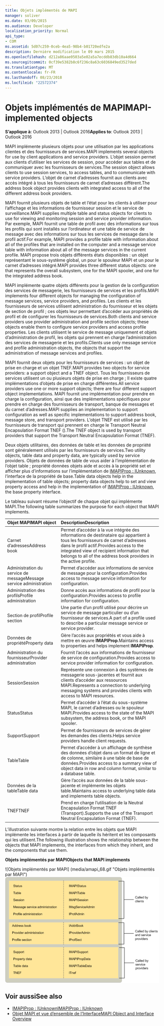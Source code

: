 ```yaml
---
title: Objets implémentés de MAPI
manager: soliver
ms.date: 03/09/2015
ms.audience: Developer
localization_priority: Normal
api_type:
- COM
ms.assetid: 5d07c259-0ceb-4ea5-98b4-b01720edfe2a
description: Dernière modification le 09 mars 2015
ms.openlocfilehash: d212a86aae0503a5e02a5a7ecddb83db10a4d664
ms.sourcegitcommit: 0cf39e5382b8c6f236c8a63c6036849ed3527ded
ms.translationtype: MT
ms.contentlocale: fr-FR
ms.lasthandoff: 08/23/2018
ms.locfileid: "22572374"
---
```

# <a name="mapi-implemented-objects"></a><span data-ttu-id="c3857-103">Objets implémentés de MAPI</span><span class="sxs-lookup"><span data-stu-id="c3857-103">MAPI-implemented objects</span></span>
  
<span data-ttu-id="c3857-104">**S’applique à**: Outlook 2013 | Outlook 2016</span><span class="sxs-lookup"><span data-stu-id="c3857-104">**Applies to**: Outlook 2013 | Outlook 2016</span></span> 
  
<span data-ttu-id="c3857-105">MAPI implémente plusieurs objets pour une utilisation par les applications clientes et des fournisseurs de services.</span><span class="sxs-lookup"><span data-stu-id="c3857-105">MAPI implements several objects for use by client applications and service providers.</span></span> <span data-ttu-id="c3857-106">L’objet session permet aux clients d’utiliser les services de session, pour accéder aux tables et de communiquer avec les fournisseurs de services.</span><span class="sxs-lookup"><span data-stu-id="c3857-106">The session object allows clients to use session services, to access tables, and to communicate with service providers.</span></span> <span data-ttu-id="c3857-107">L’objet de carnet d’adresses fournit aux clients avec accès intégré à tous les fournisseurs de carnet d’adresses différent.</span><span class="sxs-lookup"><span data-stu-id="c3857-107">The address book object provides clients with integrated access to all of the different address book providers.</span></span> 
  
<span data-ttu-id="c3857-108">MAPI fournit plusieurs objets de table et l’état pour les clients à utiliser pour l’affichage et les informations de fournisseur session et le service de surveillance.</span><span class="sxs-lookup"><span data-stu-id="c3857-108">MAPI supplies multiple table and status objects for clients to use for viewing and monitoring session and service provider information.</span></span> <span data-ttu-id="c3857-109">Par exemple, MAPI fournit une table de profil avec des informations sur tous les profils qui sont installés sur l’ordinateur et une table de service de message avec des informations sur tous les services de message dans le profil actif.</span><span class="sxs-lookup"><span data-stu-id="c3857-109">For example, MAPI provides a profile table with information about all of the profiles that are installed on the computer and a message service table with information about all of the message services in the current profile.</span></span> <span data-ttu-id="c3857-110">MAPI propose trois objets différents états disponibles : un objet représentant le sous-système global, un pour le spouleur MAPI et un pour le carnet d’adresses intégré.</span><span class="sxs-lookup"><span data-stu-id="c3857-110">MAPI provides three different status objects: one that represents the overall subsystem, one for the MAPI spooler, and one for the integrated address book.</span></span> 
  
<span data-ttu-id="c3857-111">MAPI implémente quatre objets différents pour la gestion de la configuration des services de messagerie, les fournisseurs de services et les profils.</span><span class="sxs-lookup"><span data-stu-id="c3857-111">MAPI implements four different objects for managing the configuration of message services, service providers, and profiles.</span></span> <span data-ttu-id="c3857-112">Les clients et les fournisseurs de services utilisent administration du fournisseur et les objets de section de profil ; ces objets leur permettant d’accéder aux propriétés de profil et de configurer les fournisseurs de services.</span><span class="sxs-lookup"><span data-stu-id="c3857-112">Both clients and service providers use provider administration and profile section objects; these objects enable them to configure service providers and access profile properties.</span></span> <span data-ttu-id="c3857-113">Les clients utilisent le service de message uniquement et objets d’administration de profil, les objets qui prennent en charge l’administration des services de messagerie et les profils.</span><span class="sxs-lookup"><span data-stu-id="c3857-113">Clients use only message service and profile administration objects, the objects that support the administration of message services and profiles.</span></span> 
  
<span data-ttu-id="c3857-114">MAPI fournit deux objets pour les fournisseurs de services : un objet de prise en charge et un objet TNEF.</span><span class="sxs-lookup"><span data-stu-id="c3857-114">MAPI provides two objects for service providers: a support object and a TNEF object.</span></span> <span data-ttu-id="c3857-115">Tous les fournisseurs de services utilisent un ou plusieurs objets de prise en charge ; Il existe quatre implémentations d’objets de prise en charge différentes.</span><span class="sxs-lookup"><span data-stu-id="c3857-115">All service providers use one or more support objects; there are four different support object implementations.</span></span> <span data-ttu-id="c3857-116">MAPI fournit une implémentation pour prendre en charge la configuration, ainsi que des implémentations spécifiques pour prendre en charge des fournisseurs de transport, banque de messages et du carnet d’adresses.</span><span class="sxs-lookup"><span data-stu-id="c3857-116">MAPI supplies an implementation to support configuration as well as specific implementations to support address book, message store, and transport providers.</span></span> <span data-ttu-id="c3857-117">L’objet TNEF est utilisé par les fournisseurs de transport qui prennent en charge le Transport Neutral Encapsulation Format TNEF ().</span><span class="sxs-lookup"><span data-stu-id="c3857-117">The TNEF object is used by transport providers that support the Transport Neutral Encapsulation Format (TNEF).</span></span>
  
<span data-ttu-id="c3857-118">Deux objets utilitaires, des données de table et les données de propriété sont généralement utilisés par les fournisseurs de services.</span><span class="sxs-lookup"><span data-stu-id="c3857-118">Two utility objects, table data and property data, are typically used by service providers.</span></span> <span data-ttu-id="c3857-119">Objets de données de table de vous aider à l’implémentation de l’objet table ; propriété données objets aide et accès à la propriété set et afficher plus d’informations sur l’implémentation de [IMAPIProp : IUnknown](imapipropiunknown.md), l’interface de la propriété de base.</span><span class="sxs-lookup"><span data-stu-id="c3857-119">Table data objects help in the implementation of table objects; property data objects help to set and view property access and help in the implementation of [IMAPIProp : IUnknown](imapipropiunknown.md), the base property interface.</span></span> 
  
<span data-ttu-id="c3857-120">Le tableau suivant résume l’objectif de chaque objet qui implémente MAPI.</span><span class="sxs-lookup"><span data-stu-id="c3857-120">The following table summarizes the purpose for each object that MAPI implements.</span></span>
  
|<span data-ttu-id="c3857-121">**Objet MAPI**</span><span class="sxs-lookup"><span data-stu-id="c3857-121">**MAPI object**</span></span>|<span data-ttu-id="c3857-122">**Description**</span><span class="sxs-lookup"><span data-stu-id="c3857-122">**Description**</span></span>|
|:-----|:-----|
|<span data-ttu-id="c3857-123">Carnet d’adresses</span><span class="sxs-lookup"><span data-stu-id="c3857-123">Address book</span></span>  <br/> |<span data-ttu-id="c3857-124">Permet d’accéder à la vue intégrée des informations de destinataire qui appartient à tous les fournisseurs de carnet d’adresses dans le profil actif.</span><span class="sxs-lookup"><span data-stu-id="c3857-124">Provides access to the integrated view of recipient information that belongs to all of the address book providers in the active profile.</span></span>  <br/> |
|<span data-ttu-id="c3857-125">Administration du service de message</span><span class="sxs-lookup"><span data-stu-id="c3857-125">Message service administration</span></span>  <br/> |<span data-ttu-id="c3857-126">Permet d’accéder aux informations de service de message pour la configuration.</span><span class="sxs-lookup"><span data-stu-id="c3857-126">Provides access to message service information for configuration.</span></span>  <br/> |
|<span data-ttu-id="c3857-127">Administration des profils</span><span class="sxs-lookup"><span data-stu-id="c3857-127">Profile administration</span></span>  <br/> |<span data-ttu-id="c3857-128">Donne accès aux informations de profil pour la configuration.</span><span class="sxs-lookup"><span data-stu-id="c3857-128">Provides access to profile information for configuration.</span></span>  <br/> |
|<span data-ttu-id="c3857-129">Section de profil</span><span class="sxs-lookup"><span data-stu-id="c3857-129">Profile section</span></span>  <br/> |<span data-ttu-id="c3857-130">Une partie d’un profil utilisé pour décrire un service de message particulier ou d’un fournisseur de services.</span><span class="sxs-lookup"><span data-stu-id="c3857-130">A part of a profile used to describe a particular message service or service provider.</span></span>  <br/> |
|<span data-ttu-id="c3857-131">Données de propriété</span><span class="sxs-lookup"><span data-stu-id="c3857-131">Property data</span></span>  <br/> |<span data-ttu-id="c3857-132">Gère l’accès aux propriétés et vous aide à mettre en œuvre **IMAPIProp**.</span><span class="sxs-lookup"><span data-stu-id="c3857-132">Maintains access to properties and helps implement **IMAPIProp**.</span></span>  <br/> |
|<span data-ttu-id="c3857-133">Administration du fournisseur</span><span class="sxs-lookup"><span data-stu-id="c3857-133">Provider administration</span></span>  <br/> |<span data-ttu-id="c3857-134">Fournit l’accès aux informations de fournisseur de service de configuration.</span><span class="sxs-lookup"><span data-stu-id="c3857-134">Provides access to service provider information for configuration.</span></span>  <br/> |
|<span data-ttu-id="c3857-135">Session</span><span class="sxs-lookup"><span data-stu-id="c3857-135">Session</span></span>  <br/> |<span data-ttu-id="c3857-136">Représente une connexion à des systèmes de messagerie sous-jacentes et fournit aux clients d’accéder aux ressources MAPI.</span><span class="sxs-lookup"><span data-stu-id="c3857-136">Represents a connection to underlying messaging systems and provides clients with access to MAPI resources.</span></span>  <br/> |
|<span data-ttu-id="c3857-137">Status</span><span class="sxs-lookup"><span data-stu-id="c3857-137">Status</span></span>  <br/> |<span data-ttu-id="c3857-138">Permet d’accéder à l’état du sous-système MAPI, le carnet d’adresses ou le spouleur MAPI.</span><span class="sxs-lookup"><span data-stu-id="c3857-138">Provides access to the state of the MAPI subsystem, the address book, or the MAPI spooler.</span></span>  <br/> |
|<span data-ttu-id="c3857-139">Support</span><span class="sxs-lookup"><span data-stu-id="c3857-139">Support</span></span>  <br/> |<span data-ttu-id="c3857-140">Permet de fournisseurs de services de gérer les demandes des clients.</span><span class="sxs-lookup"><span data-stu-id="c3857-140">Helps service providers handle client requests.</span></span>  <br/> |
|<span data-ttu-id="c3857-141">Table</span><span class="sxs-lookup"><span data-stu-id="c3857-141">Table</span></span>  <br/> |<span data-ttu-id="c3857-142">Permet d’accéder à un affichage de synthèse des données d’objet dans un format de ligne et de colonne, similaire à une table de base de données.</span><span class="sxs-lookup"><span data-stu-id="c3857-142">Provides access to a summary view of object data in row and column format, similar to a database table.</span></span>  <br/> |
|<span data-ttu-id="c3857-143">Données de la table</span><span class="sxs-lookup"><span data-stu-id="c3857-143">Table data</span></span>  <br/> |<span data-ttu-id="c3857-144">Gère l’accès aux données de la table sous-jacente et implémente les objets table.</span><span class="sxs-lookup"><span data-stu-id="c3857-144">Maintains access to underlying table data and implements table objects.</span></span>  <br/> |
|<span data-ttu-id="c3857-145">TNEF</span><span class="sxs-lookup"><span data-stu-id="c3857-145">TNEF</span></span>  <br/> |<span data-ttu-id="c3857-146">Prend en charge l’utilisation de la Neutral Encapsulation Format TNEF (Transport).</span><span class="sxs-lookup"><span data-stu-id="c3857-146">Supports the use of the Transport Neutral Encapsulation Format (TNEF).</span></span>  <br/> |
   
<span data-ttu-id="c3857-147">L’illustration suivante montre la relation entre les objets que MAPI implémente les interfaces à partir de laquelle ils héritent et les composants qui les utilisent.</span><span class="sxs-lookup"><span data-stu-id="c3857-147">The following illustration shows the relationship between the objects that MAPI implements, the interfaces from which they inherit, and the components that use them.</span></span> 
  
<span data-ttu-id="c3857-148">**Objets implémentés par MAPI**</span><span class="sxs-lookup"><span data-stu-id="c3857-148">**Objects that MAPI implements**</span></span>
  
<span data-ttu-id="c3857-149">![Objets implémentés par MAPI] (media/amapi_68.gif "Objets implémentés par MAPI")</span><span class="sxs-lookup"><span data-stu-id="c3857-149">![Objects that MAPI implements](media/amapi_68.gif "Objects that MAPI implements")</span></span>
  
## <a name="see-also"></a><span data-ttu-id="c3857-150">Voir aussi</span><span class="sxs-lookup"><span data-stu-id="c3857-150">See also</span></span>

- [<span data-ttu-id="c3857-151">IMAPIProp : IUnknown</span><span class="sxs-lookup"><span data-stu-id="c3857-151">IMAPIProp : IUnknown</span></span>](imapipropiunknown.md)
- [<span data-ttu-id="c3857-152">Objet MAPI et vue d’ensemble de l’Interface</span><span class="sxs-lookup"><span data-stu-id="c3857-152">MAPI Object and Interface Overview</span></span>](mapi-object-and-interface-overview.md)

